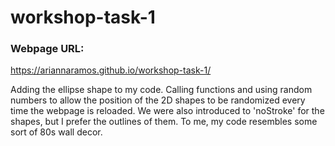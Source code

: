 # workshop-task-1
### Webpage URL:
https://ariannaramos.github.io/workshop-task-1/ 

Adding the ellipse shape to my code. Calling functions and using random numbers to allow the position of the 2D shapes to be randomized every time the webpage is reloaded. We were also introduced to 'noStroke' for the shapes, but I prefer the outlines of them. To me, my code resembles some sort of 80s wall decor. 
